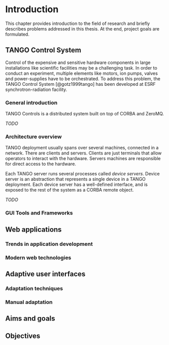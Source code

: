 # Introduction

This chapter provides introduction to the field of research and briefly
describes problems addressed in this thesis. At the end, project goals are
formulated.

## TANGO Control System

Control of the expensive and sensitive hardware components in large
installations like scientific facilities may be a challenging task. In order to
conduct an experiment, multiple elements like motors, ion pumps, valves and
power-supplies have to be orchestrated. To address this problem, the TANGO
Control System [@gotz1999tango] has been developed at ESRF
synchrotron-radiation facility.

### General introduction

TANGO Controls is a distributed system built on top of CORBA and ZeroMQ.

*TODO*

### Architecture overview

TANGO deployment usually spans over several machines, connected in a network.
There are clients and servers. Clients are just terminals that allow operators
to interact with the hardware. Servers machines are responsible for direct
access to the hardware.

Each TANGO server runs several processes called *device servers*. Device
server is an abstraction that represents a single device in a TANGO deployment.
Each device server has a well-defined interface, and is exposed to the rest of
the system as a CORBA remote object.

*TODO*

### GUI Tools and Frameworks

## Web applications

### Trends in application development

### Modern web technologies

## Adaptive user interfaces

### Adaptation techniques

### Manual adaptation

## Aims and goals

## Objectives
